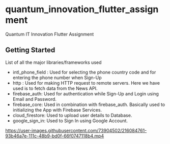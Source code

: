 # quantum_innovation_flutter_assignment

Quantum IT Innovation Flutter Assignment

## Getting Started

List of all the major libraries/frameworks used

- intl_phone_field : Used for selecting the phone country code and for entering the phone number when Sign-Up
- http : Used for making HTTP request to remote servers. Here we have used is to fetch data from the News API.
- firebase_auth: Used for authentication while Sign-Up and Login using Email and Password.
- firebase_core: Used in combination with firebase_auth. Basically used to initializing the App with Firebase Services.
- cloud_firestore: Used to upload user details to Database.
- google_sign_in: Used to Sign In using Google Account.



https://user-images.githubusercontent.com/73904502/216084761-93b46a7e-111c-48b9-bd0f-66f0747118b4.mp4

